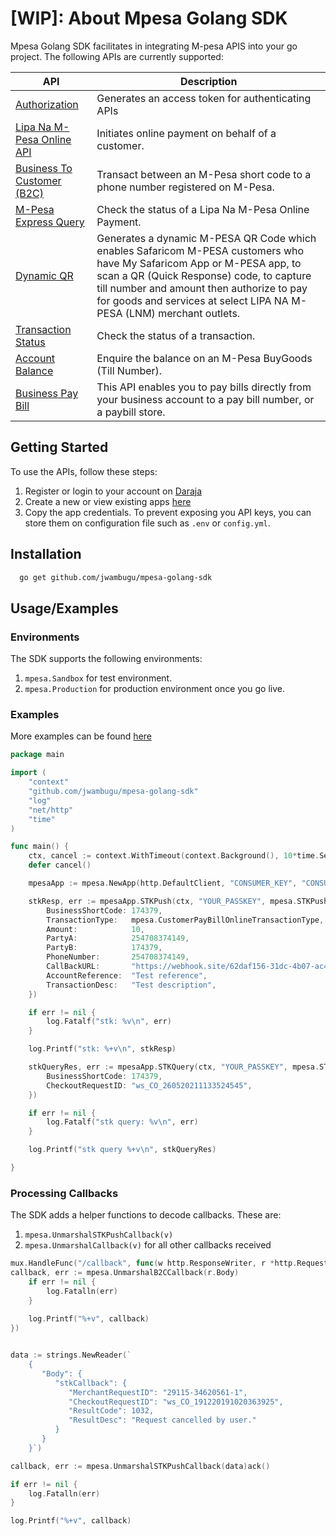 # [WIP]: About Mpesa Golang SDK

Mpesa Golang SDK facilitates in integrating M-pesa APIS into your go project. The following APIs are currently supported:

| API                                                                                       | Description                                                                                                                                                                                                                                                                              |
|-------------------------------------------------------------------------------------------|------------------------------------------------------------------------------------------------------------------------------------------------------------------------------------------------------------------------------------------------------------------------------------------|
| [Authorization](https://developer.safaricom.co.ke/APIs/Authorization)                     | Generates an access token for authenticating APIs                                                                                                                                                                                                                                        |
| [Lipa Na M-Pesa Online API](https://developer.safaricom.co.ke/APIs/MpesaExpressSimulate)  | Initiates online payment on behalf of a customer.                                                                                                                                                                                                                                        |
| [Business To Customer  (B2C) ](https://developer.safaricom.co.ke/APIs/BusinessToCustomer) | Transact between an M-Pesa short code to a phone number registered on M-Pesa.                                                                                                                                                                                                            |
| [M-Pesa Express Query](https://developer.safaricom.co.ke/APIs/MpesaExpressQuery)          | Check the status of a Lipa Na M-Pesa Online Payment.                                                                                                                                                                                                                                     |
| [Dynamic QR](https://developer.safaricom.co.ke/APIs/DynamicQRCode)                        | Generates a dynamic M-PESA QR Code which enables Safaricom M-PESA customers who have My Safaricom App or M-PESA app, to scan a QR (Quick Response) code, to capture till number and amount then authorize to pay for goods and services at select LIPA NA M-PESA (LNM) merchant outlets. |
| [Transaction Status](https://developer.safaricom.co.ke/APIs/TransactionStatus)            | Check the status of a transaction.                                                                                                                                                                                                                                                       |
| [Account Balance](https://developer.safaricom.co.ke/APIs/AccountBalance)                  | Enquire the balance on an M-Pesa BuyGoods (Till Number).                                                                                                                                                                                                                                 |
| [Business Pay Bill](https://developer.safaricom.co.ke/APIs/BusinessPayBill)               | This API enables you to pay bills directly from your business account to a pay bill number, or a paybill store.                                                                                                                                                                          |

## Getting Started

To use the APIs, follow these steps:

1. Register or login to your account on [Daraja](https://developer.safaricom.co.ke/)
2. Create a new or view existing apps [here](https://developer.safaricom.co.ke/MyApps)
3. Copy the app credentials. To prevent exposing you API keys, you can store them on configuration file such as `.env` or `config.yml`.


## Installation

```bash 
  go get github.com/jwambugu/mpesa-golang-sdk
```

## Usage/Examples

### Environments
The SDK supports the following environments:

1. `mpesa.Sandbox` for test environment.
2. `mpesa.Production` for production environment once you go live.

### Examples

More examples can be found [here](https://github.com/jwambugu/mpesa-golang-sdk/tree/main/examples)

```go
package main

import (
    "context"
    "github.com/jwambugu/mpesa-golang-sdk"
    "log"
    "net/http"
    "time"
)

func main() {
	ctx, cancel := context.WithTimeout(context.Background(), 10*time.Second)
	defer cancel()

	mpesaApp := mpesa.NewApp(http.DefaultClient, "CONSUMER_KEY", "CONSUMER_SECRET", mpesa.EnvironmentSandbox)

	stkResp, err := mpesaApp.STKPush(ctx, "YOUR_PASSKEY", mpesa.STKPushRequest{
		BusinessShortCode: 174379,
		TransactionType:   mpesa.CustomerPayBillOnlineTransactionType,
		Amount:            10,
		PartyA:            254708374149,
		PartyB:            174379,
		PhoneNumber:       254708374149,
		CallBackURL:       "https://webhook.site/62daf156-31dc-4b07-ac41-698dbfadaa4b",
		AccountReference:  "Test reference",
		TransactionDesc:   "Test description",
	})

	if err != nil {
		log.Fatalf("stk: %v\n", err)
	}

	log.Printf("stk: %+v\n", stkResp)

	stkQueryRes, err := mpesaApp.STKQuery(ctx, "YOUR_PASSKEY", mpesa.STKQueryRequest{
		BusinessShortCode: 174379,
		CheckoutRequestID: "ws_CO_260520211133524545",
	})

	if err != nil {
		log.Fatalf("stk query: %v\n", err)
	}

	log.Printf("stk query %+v\n", stkQueryRes)

}
```

### Processing Callbacks
The SDK adds a helper functions to decode callbacks. These are:
1. `mpesa.UnmarshalSTKPushCallback(v)`
2. `mpesa.UnmarshalCallback(v)` for all other callbacks received

```go
mux.HandleFunc("/callback", func(w http.ResponseWriter, r *http.Request) {
callback, err := mpesa.UnmarshalB2CCallback(r.Body)
    if err != nil {
        log.Fatalln(err)
    }
    
    log.Printf("%+v", callback)
})


data := strings.NewReader(`
	{
	   "Body": {
		  "stkCallback": {
			 "MerchantRequestID": "29115-34620561-1",
			 "CheckoutRequestID": "ws_CO_191220191020363925",
			 "ResultCode": 1032,
			 "ResultDesc": "Request cancelled by user."
		  }
	   }
	}`)

callback, err := mpesa.UnmarshalSTKPushCallback(data)ack()

if err != nil {
    log.Fatalln(err)
}

log.Printf("%+v", callback)
```
